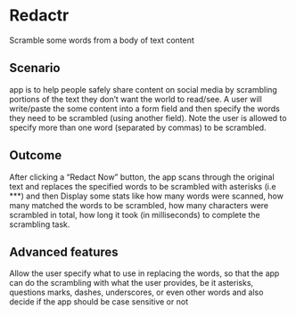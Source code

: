 # Redactr

Scramble some words from a body of text content

## Scenario

app is to help people safely share content on social media by scrambling portions of the text they don’t want the world to read/see.
A user will write/paste the some content into a form field and then specify the words they need to be scrambled (using another field).
Note the user is allowed to specify more than one word (separated by commas) to be scrambled.

## Outcome

After clicking a “Redact Now” button, the app scans through the original text and replaces the specified words to be scrambled with asterisks (i.e \*\*\*)
and then Display some stats like how many words were scanned, how many matched the words to be scrambled, how many characters were scrambled in total, how long it took (in milliseconds) to complete the scrambling task.

## Advanced features

Allow the user specify what to use in replacing the words, so that the app can do the scrambling with what the user provides, be it asterisks, questions marks, dashes, underscores, or even other words
and also decide if the app should be case sensitive or not
    